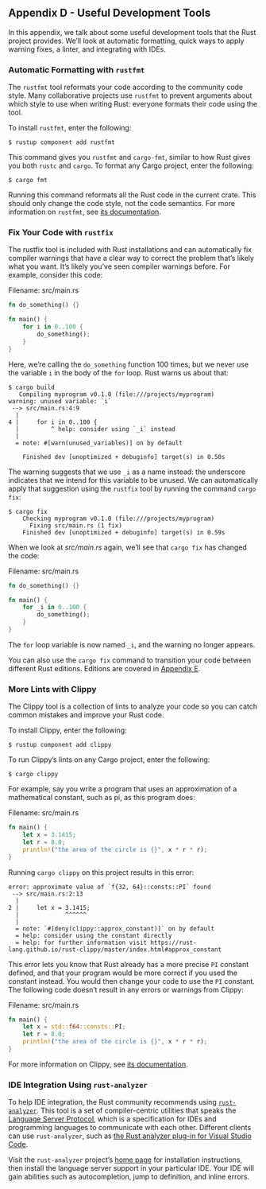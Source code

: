 ## Appendix D - Useful Development Tools

In this appendix, we talk about some useful development tools that the Rust
project provides. We’ll look at automatic formatting, quick ways to apply
warning fixes, a linter, and integrating with IDEs.

### Automatic Formatting with `rustfmt`

The `rustfmt` tool reformats your code according to the community code style.
Many collaborative projects use `rustfmt` to prevent arguments about which
style to use when writing Rust: everyone formats their code using the tool.

To install `rustfmt`, enter the following:

```console
$ rustup component add rustfmt
```

This command gives you `rustfmt` and `cargo-fmt`, similar to how Rust gives you
both `rustc` and `cargo`. To format any Cargo project, enter the following:

```console
$ cargo fmt
```

Running this command reformats all the Rust code in the current crate. This
should only change the code style, not the code semantics. For more information
on `rustfmt`, see [its documentation][rustfmt].

[rustfmt]: https://github.com/rust-lang/rustfmt

### Fix Your Code with `rustfix`

The rustfix tool is included with Rust installations and can automatically fix
compiler warnings that have a clear way to correct the problem that’s likely
what you want. It’s likely you’ve seen compiler warnings before. For example,
consider this code:

<span class="filename">Filename: src/main.rs</span>

```rust
fn do_something() {}

fn main() {
    for i in 0..100 {
        do_something();
    }
}
```

Here, we’re calling the `do_something` function 100 times, but we never use the
variable `i` in the body of the `for` loop. Rust warns us about that:

```console
$ cargo build
   Compiling myprogram v0.1.0 (file:///projects/myprogram)
warning: unused variable: `i`
 --> src/main.rs:4:9
  |
4 |     for i in 0..100 {
  |         ^ help: consider using `_i` instead
  |
  = note: #[warn(unused_variables)] on by default

    Finished dev [unoptimized + debuginfo] target(s) in 0.50s
```

The warning suggests that we use `_i` as a name instead: the underscore
indicates that we intend for this variable to be unused. We can automatically
apply that suggestion using the `rustfix` tool by running the command `cargo
fix`:

```console
$ cargo fix
    Checking myprogram v0.1.0 (file:///projects/myprogram)
      Fixing src/main.rs (1 fix)
    Finished dev [unoptimized + debuginfo] target(s) in 0.59s
```

When we look at *src/main.rs* again, we’ll see that `cargo fix` has changed the
code:

<span class="filename">Filename: src/main.rs</span>

```rust
fn do_something() {}

fn main() {
    for _i in 0..100 {
        do_something();
    }
}
```

The `for` loop variable is now named `_i`, and the warning no longer appears.

You can also use the `cargo fix` command to transition your code between
different Rust editions. Editions are covered in [Appendix E][editions].

### More Lints with Clippy

The Clippy tool is a collection of lints to analyze your code so you can catch
common mistakes and improve your Rust code.

To install Clippy, enter the following:

```console
$ rustup component add clippy
```

To run Clippy’s lints on any Cargo project, enter the following:

```console
$ cargo clippy
```

For example, say you write a program that uses an approximation of a
mathematical constant, such as pi, as this program does:

<span class="filename">Filename: src/main.rs</span>

```rust
fn main() {
    let x = 3.1415;
    let r = 8.0;
    println!("the area of the circle is {}", x * r * r);
}
```

Running `cargo clippy` on this project results in this error:

```text
error: approximate value of `f{32, 64}::consts::PI` found
 --> src/main.rs:2:13
  |
2 |     let x = 3.1415;
  |             ^^^^^^
  |
  = note: `#[deny(clippy::approx_constant)]` on by default
  = help: consider using the constant directly
  = help: for further information visit https://rust-lang.github.io/rust-clippy/master/index.html#approx_constant
```

This error lets you know that Rust already has a more precise `PI` constant
defined, and that your program would be more correct if you used the constant
instead. You would then change your code to use the `PI` constant. The
following code doesn’t result in any errors or warnings from Clippy:

<span class="filename">Filename: src/main.rs</span>

```rust
fn main() {
    let x = std::f64::consts::PI;
    let r = 8.0;
    println!("the area of the circle is {}", x * r * r);
}
```

For more information on Clippy, see [its documentation][clippy].

[clippy]: https://github.com/rust-lang/rust-clippy

### IDE Integration Using `rust-analyzer`

To help IDE integration, the Rust community recommends using
[`rust-analyzer`][rust-analyzer]<!-- ignore -->. This tool is a set of
compiler-centric utilities that speaks the [Language Server Protocol][lsp]<!--
ignore -->, which is a specification for IDEs and programming languages to
communicate with each other. Different clients can use `rust-analyzer`, such as
[the Rust analyzer plug-in for Visual Studio Code][vscode].

[lsp]: http://langserver.org/
[vscode]: https://marketplace.visualstudio.com/items?itemName=rust-lang.rust-analyzer

Visit the `rust-analyzer` project’s [home page][rust-analyzer]<!-- ignore -->
for installation instructions, then install the language server support in your
particular IDE. Your IDE will gain abilities such as autocompletion, jump to
definition, and inline errors.

[rust-analyzer]: https://rust-analyzer.github.io
[editions]: appendix-05-editions.md
